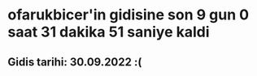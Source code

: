 # ofarukbicer'in gidisine son 9 gun 0 saat 31 dakika 51 saniye kaldi

## Gidis tarihi: 30.09.2022 :(